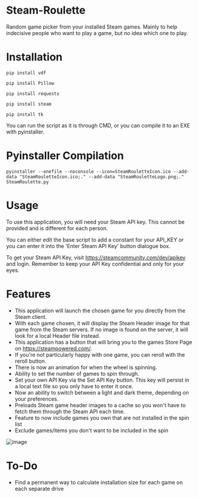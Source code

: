 # Steam-Roulette
Random game picker from your installed Steam games. Mainly to help indecisive people who want to play a game, but no idea which one to play.

# Installation
`pip install vdf`

`pip install Pillow`

`pip install requests`

`pip install steam`

`pip install tk`

You can run the script as it is through CMD, or you can compile it to an EXE with pyinstaller.

# Pyinstaller Compilation
`pyinstaller --onefile --noconsole --icon=SteamRouletteIcon.ico --add-data "SteamRouletteIcon.ico;." --add-data "SteamRouletteLogo.png;." SteamRoulette.py`

# Usage
To use this application, you will need your Steam API key. This cannot be provided and is different for each person.

You can either edit the base script to add a constant for your API_KEY or you can enter it into the 'Enter Steam API Key' button dialogue box.

To get your Steam API Key, visit https://steamcommunity.com/dev/apikey and login. Remember to keep your API Key confidential and only for your eyes.

# Features
- This application will launch the chosen game for you directly from the Steam client.
- With each game chosen, it will display the Steam Header image for that game from the Steam servers. If no image is found on the server, it will look for a local Header file instead.
- This application has a button that will bring you to the games Store Page on https://steampowered.com/.
- If you're not particularly happy with one game, you can reroll with the reroll button.
- There is now an animation for when the wheel is spinning.
- Ability to set the number of games to spin through.
- Set your own API Key via the Set API Key button. This key will persist in a local text file so you only have to enter it once.
- Now an ability to switch between a light and dark theme, depending on your preferences.
- Preloads Steam game header images to a cache so you won't have to fetch them through the Steam API each time.
- Feature to now include games you own that are not installed in the spin list
- Exclude games/items you don't want to be included in the spin

![image](https://github.com/user-attachments/assets/d02307aa-a84d-4a59-a211-a173c4949b26)

# To-Do
- Find a permanent way to calculate installation size for each game on each separate drive

